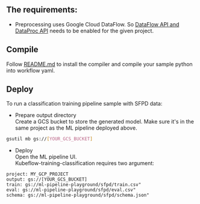 ## The requirements:
* Preprocessing uses Google Cloud DataFlow. So [DataFlow API and DataProc API](https://cloud.google.com/endpoints/docs/openapi/enable-api) needs to be enabled for the given project.

## Compile
Follow [README.md](https://github.com/googleprivate/ml/blob/master/samples/README.md) to install the compiler and 
compile your sample python into workflow yaml.

## Deploy
To run a classification training pipeline sample with SFPD data:
* Prepare output directory  
Create a GCS bucket to store the generated model. Make sure it's in the same project as the ML pipeline deployed above.

```bash
gsutil mb gs://[YOUR_GCS_BUCKET]
```

* Deploy  
Open the ML pipeline UI.  
Kubeflow-training-classification requires two argument:

```
project: MY_GCP_PROJECT
output: gs://[YOUR_GCS_BUCKET]
train: gs://ml-pipeline-playground/sfpd/train.csv"
eval: gs://ml-pipeline-playground/sfpd/eval.csv"
schema: gs://ml-pipeline-playground/sfpd/schema.json"
```

<!---
#TODO: this will be added to the readme after testing. argo commands would mislead users from the web console.

To run a classification training pipeline sample with SFPD data:

argo submit xgboost-training-roc.yaml \
     -p project=MY_GCP_PROJECT \
     -p output="gs://my-bucket/sfpdmodel" \
     -p train="gs://ml-pipeline-playground/sfpd/train.csv" \
     -p eval="gs://ml-pipeline-playground/sfpd/eval.csv" \
     -p schema="gs://ml-pipeline-playground/sfpd/schema.json" \
     -p target=resolution \
     -p trueclass=ACTION \
     -p workers=2 \
     -p rounds=100 \
     -p conf=gs://ml-pipeline-playground/trainconfcla.json \
     --entrypoint xgboost-training

To run a classification training pipeline sample with 20NewsGroups data:

argo submit xgboost-training-cm.yaml \
     -p project=MY_GCP_PROJECT \
     -p output="gs://my-bucket/newsmodel" \
     -p train="gs://ml-pipeline-playground/newsgroup/train.csv" \
     -p eval="gs://ml-pipeline-playground/newsgroup/eval.csv" \
     -p schema="gs://ml-pipeline-playground/newsgroup/schema.json" \
     -p target=news_label \
     -p workers=2 \
     -p rounds=200 \
     -p conf=gs://ml-pipeline-playground/trainconfcla.json \
     --entrypoint xgboost-training


To run an evaluation pipeline sample with 20NewsGroups model & testdata:

argo submit xgboost-evaluation.yaml \
     -p project=MY_GCP_PROJECT \
     -p output="gs://my-bucket/newsmodel" \
     -p eval="gs://ml-pipeline-playground/newsgroup/eval.csv" \
     -p model="gs://ml-pipeline-playground/newsgroup/model/model" \
     -p target=news_label \
     -p trueclass=talk.politics.mideast \
     -p analysis=gs://ml-pipeline-playground/newsgroup/analysis/ \
     --entrypoint xgboost-evaluation
--->


